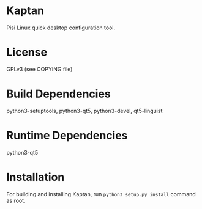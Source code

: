 # Kaptan

Pisi Linux quick desktop configuration tool.

# License

GPLv3 (see COPYING file)

# Build Dependencies

python3-setuptools, python3-qt5, python3-devel, qt5-linguist

# Runtime Dependencies

python3-qt5

# Installation

For building and installing Kaptan, run `python3 setup.py install`
command as root.
